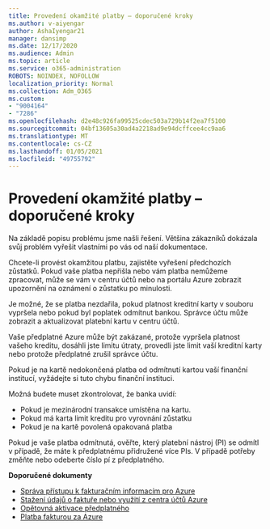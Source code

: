 ```yaml
---
title: Provedení okamžité platby – doporučené kroky
ms.author: v-aiyengar
author: AshaIyengar21
manager: dansimp
ms.date: 12/17/2020
ms.audience: Admin
ms.topic: article
ms.service: o365-administration
ROBOTS: NOINDEX, NOFOLLOW
localization_priority: Normal
ms.collection: Adm_O365
ms.custom:
- "9004164"
- "7286"
ms.openlocfilehash: d2e48c926fa99525cdec503a729b14f2ea7f5100
ms.sourcegitcommit: 04bf13605a30ad4a2218ad9e94dcffcee4cc9aa6
ms.translationtype: MT
ms.contentlocale: cs-CZ
ms.lasthandoff: 01/05/2021
ms.locfileid: "49755792"
---
```

# <a name="make-immediate-payment---recommended-steps"></a>Provedení okamžité platby – doporučené kroky

Na základě popisu problému jsme našli řešení. Většina zákazníků dokázala svůj problém vyřešit vlastními po vás od naší dokumentace.

Chcete-li provést okamžitou platbu, zajistěte vyřešení předchozích zůstatků. Pokud vaše platba nepřišla nebo vám platba nemůžeme zpracovat, může se vám v centru účtů nebo na portálu Azure zobrazit upozornění na oznámení o zůstatku po minulosti. 

Je možné, že se platba nezdařila, pokud platnost kreditní karty v souboru vypršela nebo pokud byl poplatek odmítnut bankou. Správce účtu může zobrazit a aktualizovat platební kartu v centru účtů. 

Vaše předplatné Azure může být zakázané, protože vypršela platnost vašeho kreditu, dosáhli jste limitu útraty, provedli jste limit vaší kreditní karty nebo protože předplatné zrušil správce účtu.  

Pokud je na kartě nedokončená platba od odmítnutí kartou vaší finanční institucí, vyžádejte si tuto chybu finanční instituci.  

Možná budete muset zkontrolovat, že banka uvidí:

- Pokud je mezinárodní transakce umístěna na kartu. 
- Pokud má karta limit kreditu pro vyrovnání zůstatku 
- Pokud je na kartě povolená opakovaná platba 

Pokud je vaše platba odmítnutá, ověřte, který platební nástroj (PI) se odmítl v případě, že máte k předplatnému přidružené více PIs. V případě potřeby změňte nebo odeberte číslo pí z předplatného. 

**Doporučené dokumenty** 

- [Správa přístupu k fakturačním informacím pro Azure](https://docs.microsoft.com/azure/billing/billing-manage-access?WT.mc_id=Portal-Microsoft_Azure_Support)
- [Stažení údajů o faktuře nebo využití z centra účtů Azure](https://docs.microsoft.com/azure/billing/billing-download-azure-invoice-daily-usage-date?WT.mc_id=Portal-Microsoft_Azure_Support)
- [Opětovná aktivace předplatného](https://docs.microsoft.com/azure/billing/billing-subscription-become-disable?WT.mc_id=Portal-Microsoft_Azure_Support)
- [Platba fakturou za Azure](https://docs.microsoft.com/azure/cost-management-billing/manage/pay-by-invoice) 